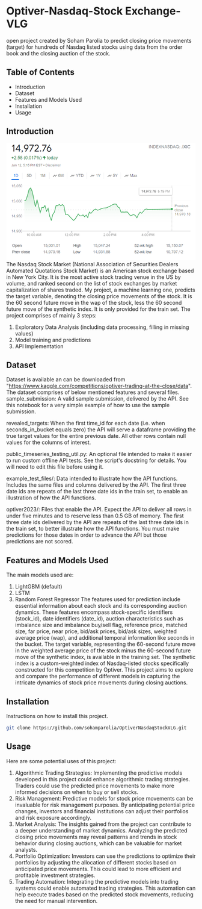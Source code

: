 # Optiver-Nasdaq-Stock Exchange-VLG
open project created by Soham Parolia to predict closing price movements (target) for hundreds of Nasdaq listed stocks using data from the order book and the closing auction of the stock. 

## Table of Contents

- Introduction
- Dataset
- Features and Models Used
- Installation
- Usage

## Introduction
![Alt text](https://github.com/sohamparolia/OptiverNasdaqStockVLG/blob/main/nasdaq.png)
The Nasdaq Stock Market (National Association of Securities Dealers Automated Quotations Stock Market) is an American stock exchange based in New York City. It is the most active stock trading venue in the US by volume, and ranked second on the list of stock exchanges by market capitalization of shares traded.
My project, a machine learning one, predicts the target variable, denoting the closing price movements of the stock. It is the 60 second future move in the wap of the stock, less the 60 second future move of the synthetic index. It is only provided for the train set.
The project comprises of mainly 3 steps:
1. Exploratory Data Analysis (including data processing, filling in missing values)
2. Model training and predictions
3. API Implementation

## Dataset
Dataset is available an can be downloaded from "https://www.kaggle.com/competitions/optiver-trading-at-the-close/data". The dataset comprises of below mentioned features and several files.
sample_submission: A valid sample submission, delivered by the API. See this notebook for a very simple example of how to use the sample submission.

revealed_targets: When the first time_id for each date (i.e. when seconds_in_bucket equals zero) the API will serve a dataframe providing the true target values for the entire previous date. All other rows contain null values for the columns of interest.

public_timeseries_testing_util.py: An optional file intended to make it easier to run custom offline API tests. See the script's docstring for details. You will need to edit this file before using it.

example_test_files/: Data intended to illustrate how the API functions. Includes the same files and columns delivered by the API. The first three date ids are repeats of the last three date ids in the train set, to enable an illustration of how the API functions.

optiver2023/: Files that enable the API. Expect the API to deliver all rows in under five minutes and to reserve less than 0.5 GB of memory. The first three date ids delivered by the API are repeats of the last three date ids in the train set, to better illustrate how the API functions. You must make predictions for those dates in order to advance the API but those predictions are not scored.

## Features and Models Used

The main models used are:
1. LightGBM (default)
2. LSTM
3. Random Forest Regressor
The features used for prediction include essential information about each stock and its corresponding auction dynamics. These features encompass stock-specific identifiers (stock_id), date identifiers (date_id), auction characteristics such as imbalance size and imbalance buy/sell flag, reference price, matched size, far price, near price, bid/ask prices, bid/ask sizes, weighted average price (wap), and additional temporal information like seconds in the bucket. The target variable, representing the 60-second future move in the weighted average price of the stock minus the 60-second future move of the synthetic index, is available in the training set. The synthetic index is a custom-weighted index of Nasdaq-listed stocks specifically constructed for this competition by Optiver. This project aims to explore and compare the performance of different models in capturing the intricate dynamics of stock price movements during closing auctions.

## Installation

Instructions on how to install this project.
```bash
git clone https://github.com/sohamparolia/OptiverNasdaqStockVLG.git
```

## Usage

Here are some potential uses of this project:

1. Algorithmic Trading Strategies: Implementing the predictive models developed in this project could enhance algorithmic trading strategies. Traders could use the predicted price movements to make more informed decisions on when to buy or sell stocks.
2. Risk Management: Predictive models for stock price movements can be invaluable for risk management purposes. By anticipating potential price changes, investors and financial institutions can adjust their portfolios and risk exposure accordingly.
3. Market Analysis: The insights gained from the project can contribute to a deeper understanding of market dynamics. Analyzing the predicted closing price movements may reveal patterns and trends in stock behavior during closing auctions, which can be valuable for market analysts.
4. Portfolio Optimization: Investors can use the predictions to optimize their portfolios by adjusting the allocation of different stocks based on anticipated price movements. This could lead to more efficient and profitable investment strategies.
5. Trading Automation: Integrating the predictive models into trading systems could enable automated trading strategies. This automation can help execute trades based on the predicted stock movements, reducing the need for manual intervention.

